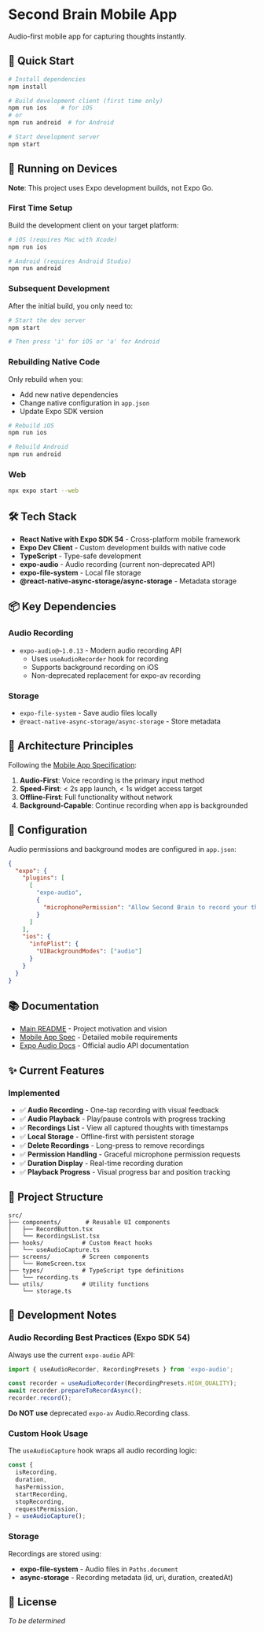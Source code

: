# Second Brain Mobile App

Audio-first mobile app for capturing thoughts instantly.

## 🚀 Quick Start

```bash
# Install dependencies
npm install

# Build development client (first time only)
npm run ios    # for iOS
# or
npm run android  # for Android

# Start development server
npm start
```

## 📱 Running on Devices

**Note**: This project uses Expo development builds, not Expo Go.

### First Time Setup

Build the development client on your target platform:

```bash
# iOS (requires Mac with Xcode)
npm run ios

# Android (requires Android Studio)
npm run android
```

### Subsequent Development

After the initial build, you only need to:

```bash
# Start the dev server
npm start

# Then press 'i' for iOS or 'a' for Android
```

### Rebuilding Native Code

Only rebuild when you:
- Add new native dependencies
- Change native configuration in `app.json`
- Update Expo SDK version

```bash
# Rebuild iOS
npm run ios

# Rebuild Android
npm run android
```

### Web
```bash
npx expo start --web
```

## 🛠️ Tech Stack

- **React Native with Expo SDK 54** - Cross-platform mobile framework
- **Expo Dev Client** - Custom development builds with native code
- **TypeScript** - Type-safe development
- **expo-audio** - Audio recording (current non-deprecated API)
- **expo-file-system** - Local file storage
- **@react-native-async-storage/async-storage** - Metadata storage

## 📦 Key Dependencies

### Audio Recording
- `expo-audio@~1.0.13` - Modern audio recording API
  - Uses `useAudioRecorder` hook for recording
  - Supports background recording on iOS
  - Non-deprecated replacement for expo-av recording

### Storage
- `expo-file-system` - Save audio files locally
- `@react-native-async-storage/async-storage` - Store metadata

## 🎯 Architecture Principles

Following the [Mobile App Specification](../docs/MOBILE-APP.md):

1. **Audio-First**: Voice recording is the primary input method
2. **Speed-First**: < 2s app launch, < 1s widget access target
3. **Offline-First**: Full functionality without network
4. **Background-Capable**: Continue recording when app is backgrounded

## 🔧 Configuration

Audio permissions and background modes are configured in `app.json`:

```json
{
  "expo": {
    "plugins": [
      [
        "expo-audio",
        {
          "microphonePermission": "Allow Second Brain to record your thoughts and ideas."
        }
      ]
    ],
    "ios": {
      "infoPlist": {
        "UIBackgroundModes": ["audio"]
      }
    }
  }
}
```

## 📚 Documentation

- [Main README](../README.md) - Project motivation and vision
- [Mobile App Spec](../docs/MOBILE-APP.md) - Detailed mobile requirements
- [Expo Audio Docs](https://docs.expo.dev/versions/latest/sdk/audio/) - Official audio API documentation

## ✨ Current Features

### Implemented
- ✅ **Audio Recording** - One-tap recording with visual feedback
- ✅ **Audio Playback** - Play/pause controls with progress tracking
- ✅ **Recordings List** - View all captured thoughts with timestamps
- ✅ **Local Storage** - Offline-first with persistent storage
- ✅ **Delete Recordings** - Long-press to remove recordings
- ✅ **Permission Handling** - Graceful microphone permission requests
- ✅ **Duration Display** - Real-time recording duration
- ✅ **Playback Progress** - Visual progress bar and position tracking

## 📁 Project Structure

```
src/
├── components/       # Reusable UI components
│   ├── RecordButton.tsx
│   └── RecordingsList.tsx
├── hooks/           # Custom React hooks
│   └── useAudioCapture.ts
├── screens/         # Screen components
│   └── HomeScreen.tsx
├── types/           # TypeScript type definitions
│   └── recording.ts
└── utils/           # Utility functions
    └── storage.ts
```

## 🧪 Development Notes

### Audio Recording Best Practices (Expo SDK 54)

Always use the current `expo-audio` API:

```typescript
import { useAudioRecorder, RecordingPresets } from 'expo-audio';

const recorder = useAudioRecorder(RecordingPresets.HIGH_QUALITY);
await recorder.prepareToRecordAsync();
recorder.record();
```

**Do NOT use** deprecated `expo-av` Audio.Recording class.

### Custom Hook Usage

The `useAudioCapture` hook wraps all audio recording logic:

```typescript
const {
  isRecording,
  duration,
  hasPermission,
  startRecording,
  stopRecording,
  requestPermission,
} = useAudioCapture();
```

### Storage

Recordings are stored using:
- **expo-file-system** - Audio files in `Paths.document`
- **async-storage** - Recording metadata (id, uri, duration, createdAt)

## 📄 License

_To be determined_
